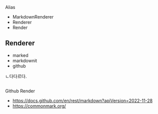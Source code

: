 
Alias
- MarkdownRenderer
- Renderer
- Render

## Renderer
- marked
- markdownit
- github


ㄴ다다르다.


##
Github Render
- https://docs.github.com/en/rest/markdown?apiVersion=2022-11-28
- https://commonmark.org/